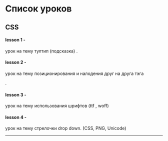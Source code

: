 # Список уроков

## CSS

#### lesson 1 - 
 урок на тему тултип (подсказка) .
 
 
#### lesson 2 - 
  урок на тему позиционирования и налодения друг на друга  тэга <div>. 
  
 
#### lesson 3 -  
 
  урок на тему использования шрифтов (ttf , woff)
  
#### lesson 4 - 
  
  урок на тему стрелочки drop down. (CSS, PNG, Unicode)
  
   
   
   
------------------------------------------------------------


   
